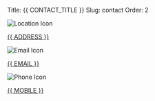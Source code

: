 Title: {{ CONTACT_TITLE }}
Slug: contact
Order: 2



<div class="contact-list">
    <div class="contact-item">
        <img src="{{ SITEURL }}/images/locate.png" alt="Location Icon">
        <p><a href="https://maps.app.goo.gl/RstcEQ91LDKZVg2d8" target="_blank">{{ ADDRESS }}</a></p>
    </div>
    <div class="contact-item">
        <img src="{{ SITEURL }}/images/email.png" alt="Email Icon">
        <p><a href="mailto:{{ EMAIL }}" target="_blank">{{ EMAIL }}</a></p>
    </div>
    <div class="contact-item">
        <img src="{{ SITEURL }}/images/tel.png" alt="Phone Icon">
        <p><a href="tel:{{ MOBILE }}" target="_blank">{{ MOBILE }}</a></p>
    </div>
</div>
